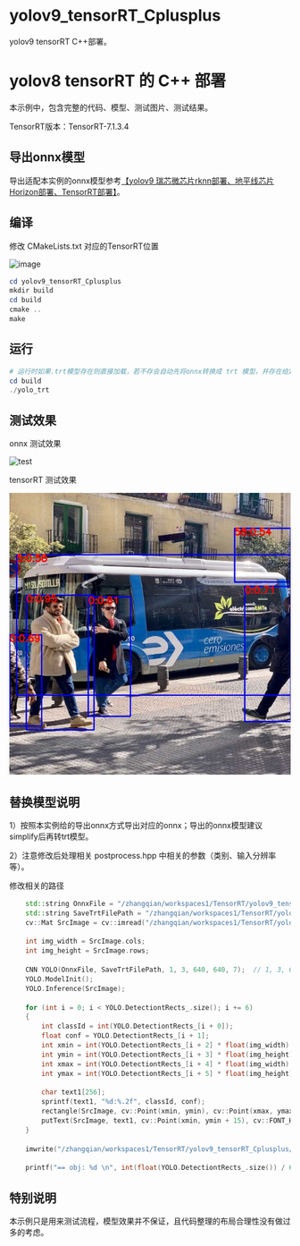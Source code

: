 # yolov9_tensorRT_Cplusplus
yolov9 tensorRT C++部署。


# yolov8 tensorRT 的 C++ 部署

本示例中，包含完整的代码、模型、测试图片、测试结果。

TensorRT版本：TensorRT-7.1.3.4

## 导出onnx模型

导出适配本实例的onnx模型参考[【yolov9 瑞芯微芯片rknn部署、地平线芯片Horizon部署、TensorRT部署】](https://blog.csdn.net/zhangqian_1/article/details/136321979)。


## 编译

修改 CMakeLists.txt 对应的TensorRT位置

![image](https://github.com/cqu20160901/yolov9_tensorRT_Cplusplus/assets/22290931/cc1f7605-45d7-4583-88d3-d03db2cd6e9a)


```powershell
cd yolov9_tensorRT_Cplusplus
mkdir build
cd build
cmake ..
make
```

## 运行

```powershell
# 运行时如果.trt模型存在则直接加载，若不存会自动先将onnx转换成 trt 模型，并存在给定的位置，然后运行推理。
cd build
./yolo_trt
```

## 测试效果

onnx 测试效果

![test](https://github.com/cqu20160901/yolov9_tensorRT_Cplusplus/assets/22290931/0a91af3c-37b6-4827-8857-0f7ce95e7794)


tensorRT 测试效果

![image](https://github.com/cqu20160901/yolov9_tensorRT_Cplusplus/blob/main/images/result.jpg)


## 替换模型说明

1）按照本实例给的导出onnx方式导出对应的onnx；导出的onnx模型建议simplify后再转trt模型。

2）注意修改后处理相关 postprocess.hpp 中相关的参数（类别、输入分辨率等）。

修改相关的路径
```cpp
    std::string OnnxFile = "/zhangqian/workspaces1/TensorRT/yolov9_tensorRT_Cplusplus/models/yolov8n_ZQ.onnx";
    std::string SaveTrtFilePath = "/zhangqian/workspaces1/TensorRT/yolov9_tensorRT_Cplusplus/models/yolov8n_ZQ.trt";
    cv::Mat SrcImage = cv::imread("/zhangqian/workspaces1/TensorRT/yolov9_tensorRT_Cplusplus/images/test.jpg");

    int img_width = SrcImage.cols;
    int img_height = SrcImage.rows;

    CNN YOLO(OnnxFile, SaveTrtFilePath, 1, 3, 640, 640, 7);  // 1, 3, 640, 640, 7 前四个为模型输入的NCWH, 7为模型输出叶子节点的个数+1，（本示例中的onnx模型输出有6个叶子节点，再+1=7）
    YOLO.ModelInit();
    YOLO.Inference(SrcImage);

    for (int i = 0; i < YOLO.DetectiontRects_.size(); i += 6)
    {
        int classId = int(YOLO.DetectiontRects_[i + 0]);
        float conf = YOLO.DetectiontRects_[i + 1];
        int xmin = int(YOLO.DetectiontRects_[i + 2] * float(img_width) + 0.5);
        int ymin = int(YOLO.DetectiontRects_[i + 3] * float(img_height) + 0.5);
        int xmax = int(YOLO.DetectiontRects_[i + 4] * float(img_width) + 0.5);
        int ymax = int(YOLO.DetectiontRects_[i + 5] * float(img_height) + 0.5);

        char text1[256];
        sprintf(text1, "%d:%.2f", classId, conf);
        rectangle(SrcImage, cv::Point(xmin, ymin), cv::Point(xmax, ymax), cv::Scalar(255, 0, 0), 2);
        putText(SrcImage, text1, cv::Point(xmin, ymin + 15), cv::FONT_HERSHEY_SIMPLEX, 0.7, cv::Scalar(0, 0, 255), 2);
    }

    imwrite("/zhangqian/workspaces1/TensorRT/yolov9_tensorRT_Cplusplus/images/result.jpg", SrcImage);

    printf("== obj: %d \n", int(float(YOLO.DetectiontRects_.size()) / 6.0));

```

## 特别说明

本示例只是用来测试流程，模型效果并不保证，且代码整理的布局合理性没有做过多的考虑。

